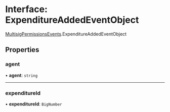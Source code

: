 # Interface: ExpenditureAddedEventObject

[MultisigPermissionsEvents](../modules/MultisigPermissionsEvents.md).ExpenditureAddedEventObject

## Properties

### agent

• **agent**: `string`

___

### expenditureId

• **expenditureId**: `BigNumber`
